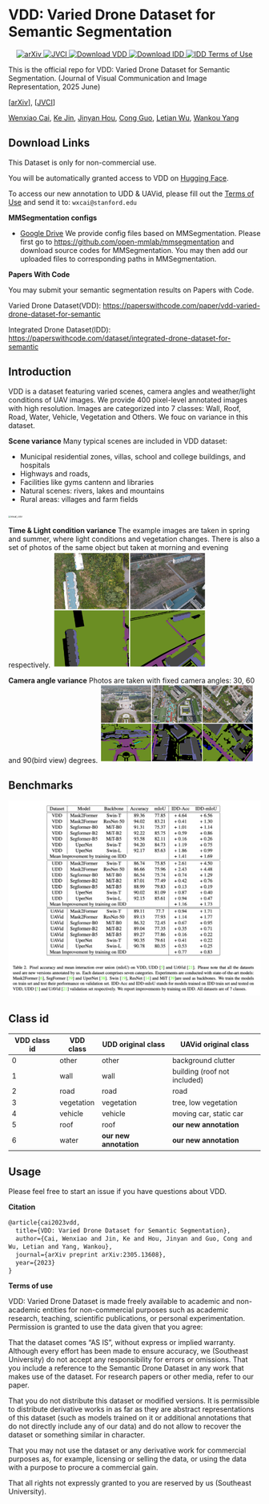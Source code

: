 # VDD: Varied Drone Dataset for Semantic Segmentation

<p align="center">
    <a href="https://arxiv.org/abs/2305.13608">
        <img alt="arXiv" src="http://img.shields.io/badge/Paper-📜 arXiv%3A2305.13608-B31B1B.svg">
    </a>
    <a href="https://www.sciencedirect.com/science/article/pii/S1047320325000434">
        <img alt="JVCI" src="http://img.shields.io/badge/Paper-📜 JVCI-orange">
    </a>
    <a href="https://huggingface.co/datasets/RussRobin/VDD">
        <img alt="Download VDD" src="https://img.shields.io/badge/🤗%20Download VDD-Hugging Face-yellow">
    </a>
    <a href="https://huggingface.co/datasets/RussRobin/IDD">
        <img alt="Download IDD" src="https://img.shields.io/badge/🤗%20Download IDD-Hugging Face-green">
    </a>
    <a href="https://github.com/RussRobin/VDD/blob/main/VDD_TermsOfUse.pdf">
        <img alt="IDD Terms of Use" src="https://img.shields.io/badge/Terms of Use-Sign and Email us-blue">
    </a>
</p>

This is the official repo for VDD: Varied Drone Dataset for Semantic Segmentation. 
(Journal of Visual Communication and Image Representation, 2025 June)

[[arXiv](https://arxiv.org/abs/2305.13608)], [[JVCI](https://www.sciencedirect.com/science/article/pii/S1047320325000434)]

[Wenxiao Cai](https://russrobin.github.io/), [Ke Jin](https://scholar.google.com/citations?user=kT99gQQAAAAJ&hl=en), [Jinyan Hou](https://scholar.google.ca/citations?user=B955zDcAAAAJ&hl=en&oi=ao),
[Cong Guo](https://scholar.google.ca/citations?hl=en&user=-W1AdmoAAAAJ), [Letian Wu](https://scholar.google.ca/citations?user=HKwCsCkAAAAJ&hl=en&oi=ao), [Wankou Yang](https://automation.seu.edu.cn/ywk/list.htm)

## Download Links
This Dataset is only for non-commercial use. 

You will be automatically granted access to VDD on [Hugging Face](https://huggingface.co/datasets/RussRobin/VDD).

To access our new annotation to UDD & UAVid,
please fill out the [Terms of Use](https://github.com/RussRobin/VDD/blob/main/VDD_TermsOfUse.pdf) 
and send it to: `wxcai@stanford.edu`

**MMSegmentation configs**
- [Google Drive](https://drive.google.com/drive/folders/1799udtcNwbCHejy42MEx7L_JqRVvB9Hk?usp=share_link)
We provide config files based on MMSegmentation. Please first go to https://github.com/open-mmlab/mmsegmentation and download source codes for MMSegmentation. You may then add our uploaded files to corresponding paths in MMSegmentation.

**Papers With Code**

You may submit your semantic segmentation results on Papers with Code.

Varied Drone Dataset(VDD): https://paperswithcode.com/paper/vdd-varied-drone-dataset-for-semantic

Integrated Drone Dataset(IDD): https://paperswithcode.com/dataset/integrated-drone-dataset-for-semantic


## Introduction
VDD is a dataset featuring varied scenes, camera angles and weather/light conditions of UAV images. We provide 400 pixel-level annotated images with high resolution. Images are categorized into 7 classes: Wall, Roof, Road, Water, Vehicle, Vegetation and Others. We fouc on variance in this dataset. 

**Scene variance**
Many typical scenes are included in VDD dataset: 
* Municipal residential zones, villas, school and college buildings, and hospitals
* Highways and roads, 
* Facilities like gyms cantenn and libraries
* Natural scenes: rivers, lakes and mountains
* Rural areas: villages and farm fields
<img src="img/scene.PNG" alt="visual_color" style="zoom:30%;" />


**Time & Light condition variance**
The example images are taken in spring and summer, where light conditions and vegetation changes. There is also a set of photos of the same object but taken at morning and evening respectively.
<img src="img/time.png" alt="visual_color" style="zoom:30%;" />


**Camera angle variance**
Photos are taken with fixed camera angles: 30, 60 and 90(bird view) degrees.
<img src="img/angle.png" alt="visual_color" style="zoom:30%;" />


## Benchmarks
<img src="img/experiment_results.png" alt="visual_color" style="zoom:50%;" />

## Class id
| VDD class id | VDD class   | UDD original class        | UAVid original class                |
|--------------|-------------|---------------------------|-------------------------------------|
| 0            | other       | other                     | background clutter                  |
| 1            | wall        | wall                      | building (roof not included)        |
| 2            | road        | road                      | road                                |
| 3            | vegetation  | vegetation                | tree, low vegetation                |
| 4            | vehicle     | vehicle                   | moving car, static car              |
| 5            | roof        | roof                      | **our new annotation**              |
| 6            | water       | **our new annotation**    | **our new annotation**              |


## Usage
Please feel free to start an issue if you have questions about VDD.

**Citation**
```
@article{cai2023vdd,
  title={VDD: Varied Drone Dataset for Semantic Segmentation},
  author={Cai, Wenxiao and Jin, Ke and Hou, Jinyan and Guo, Cong and Wu, Letian and Yang, Wankou},
  journal={arXiv preprint arXiv:2305.13608},
  year={2023}
}
```

**Terms of use**

VDD: Varied Drone Dataset is made freely available to academic and non-academic entities for non-commercial purposes such as academic research, teaching, scientific publications, or personal experimentation. Permission is granted to use the data given that you agree:

That the dataset comes “AS IS”, without express or implied warranty. Although every effort has been made to ensure accuracy, we (Southeast University) do not accept any responsibility for errors or omissions.
That you include a reference to the Semantic Drone Dataset in any work that makes use of the dataset. For research papers or other media, refer to our paper.

That you do not distribute this dataset or modified versions. It is permissible to distribute derivative works in as far as they are abstract representations of this dataset (such as models trained on it or additional annotations that do not directly include any of our data) and do not allow to recover the dataset or something similar in character.

That you may not use the dataset or any derivative work for commercial purposes as, for example, licensing or selling the data, or using the data with a purpose to procure a commercial gain.

That all rights not expressly granted to you are reserved by us (Southeast University).
